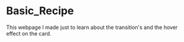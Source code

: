 # Basic_Recipe
This webpage I made just to learn about the transition's and the hover effect on the card.
